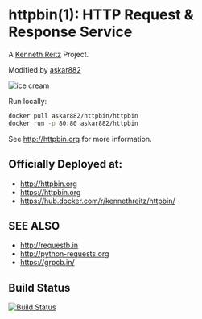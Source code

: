 # httpbin(1): HTTP Request & Response Service


A [Kenneth Reitz](http://kennethreitz.org/bitcoin) Project.

Modified by [askar882](https://github.com/askar882)

![ice cream](http://farm1.staticflickr.com/572/32514669683_4daf2ab7bc_k_d.jpg)

Run locally:
```sh
docker pull askar882/httpbin/httpbin
docker run -p 80:80 askar882/httpbin
```

See http://httpbin.org for more information.

## Officially Deployed at:

- http://httpbin.org
- https://httpbin.org
- https://hub.docker.com/r/kennethreitz/httpbin/


## SEE ALSO

- http://requestb.in
- http://python-requests.org
- https://grpcb.in/

## Build Status

[![Build Status](https://travis-ci.com/askar882/httpbin.svg?branch=master)](https://travis-ci.com/askar882/httpbin)
